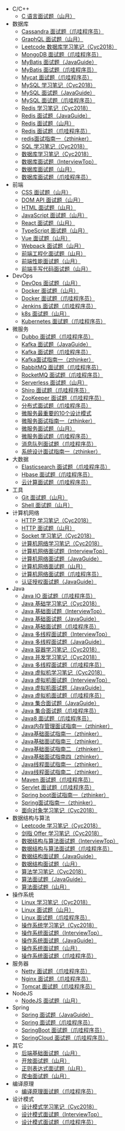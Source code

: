+   C/C++
    +   [C 语言面试题（山月）](docs/C-%E8%AF%AD%E8%A8%80%E9%9D%A2%E8%AF%95%E9%A2%98%EF%BC%88%E5%B1%B1%E6%9C%88%EF%BC%89.md)
+   数据库
    +   [Cassandra 面试题（爪哇程序员）](docs/Cassandra-%E9%9D%A2%E8%AF%95%E9%A2%98%EF%BC%88%E7%88%AA%E5%93%87%E7%A8%8B%E5%BA%8F%E5%91%98%EF%BC%89.md)
    +   [GraphQL 面试题（山月）](docs/GraphQL-%E9%9D%A2%E8%AF%95%E9%A2%98%EF%BC%88%E5%B1%B1%E6%9C%88%EF%BC%89.md)
    +   [Leetcode 数据库学习笔记（Cyc2018）](docs/Leetcode-%E6%95%B0%E6%8D%AE%E5%BA%93%E5%AD%A6%E4%B9%A0%E7%AC%94%E8%AE%B0%EF%BC%88Cyc2018%EF%BC%89.md)
    +   [MongoDB 面试题（爪哇程序员）](docs/MongoDB-%E9%9D%A2%E8%AF%95%E9%A2%98%EF%BC%88%E7%88%AA%E5%93%87%E7%A8%8B%E5%BA%8F%E5%91%98%EF%BC%89.md)
    +   [MyBatis 面试题（JavaGuide）](docs/MyBatis-%E9%9D%A2%E8%AF%95%E9%A2%98%EF%BC%88JavaGuide%EF%BC%89.md)
    +   [MyBatis 面试题（爪哇程序员）](docs/MyBatis-%E9%9D%A2%E8%AF%95%E9%A2%98%EF%BC%88%E7%88%AA%E5%93%87%E7%A8%8B%E5%BA%8F%E5%91%98%EF%BC%89.md)
    +   [Mycat 面试题（爪哇程序员）](docs/Mycat-%E9%9D%A2%E8%AF%95%E9%A2%98%EF%BC%88%E7%88%AA%E5%93%87%E7%A8%8B%E5%BA%8F%E5%91%98%EF%BC%89.md)
    +   [MySQL 学习笔记（Cyc2018）](docs/MySQL-%E5%AD%A6%E4%B9%A0%E7%AC%94%E8%AE%B0%EF%BC%88Cyc2018%EF%BC%89.md)
    +   [MySQL 面试题（JavaGuide）](docs/MySQL-%E9%9D%A2%E8%AF%95%E9%A2%98%EF%BC%88JavaGuide%EF%BC%89.md)
    +   [MySQL 面试题（爪哇程序员）](docs/MySQL-%E9%9D%A2%E8%AF%95%E9%A2%98%EF%BC%88%E7%88%AA%E5%93%87%E7%A8%8B%E5%BA%8F%E5%91%98%EF%BC%89.md)
    +   [Redis 学习笔记（Cyc2018）](docs/Redis-%E5%AD%A6%E4%B9%A0%E7%AC%94%E8%AE%B0%EF%BC%88Cyc2018%EF%BC%89.md)
    +   [Redis 面试题（JavaGuide）](docs/Redis-%E9%9D%A2%E8%AF%95%E9%A2%98%EF%BC%88JavaGuide%EF%BC%89.md)
    +   [Redis 面试题（山月）](docs/Redis-%E9%9D%A2%E8%AF%95%E9%A2%98%EF%BC%88%E5%B1%B1%E6%9C%88%EF%BC%89.md)
    +   [Redis 面试题（爪哇程序员）](docs/Redis-%E9%9D%A2%E8%AF%95%E9%A2%98%EF%BC%88%E7%88%AA%E5%93%87%E7%A8%8B%E5%BA%8F%E5%91%98%EF%BC%89.md)
    +   [redis面试指南一（zthinker）](docs/redis%E9%9D%A2%E8%AF%95%E6%8C%87%E5%8D%97%E4%B8%80%EF%BC%88zthinker%EF%BC%89.md)
    +   [SQL 学习笔记（Cyc2018）](docs/SQL-%E5%AD%A6%E4%B9%A0%E7%AC%94%E8%AE%B0%EF%BC%88Cyc2018%EF%BC%89.md)
    +   [数据库学习笔记（Cyc2018）](docs/%E6%95%B0%E6%8D%AE%E5%BA%93%E5%AD%A6%E4%B9%A0%E7%AC%94%E8%AE%B0%EF%BC%88Cyc2018%EF%BC%89.md)
    +   [数据库面试题（InterviewTop）](docs/%E6%95%B0%E6%8D%AE%E5%BA%93%E9%9D%A2%E8%AF%95%E9%A2%98%EF%BC%88InterviewTop%EF%BC%89.md)
    +   [数据库面试题（山月）](docs/%E6%95%B0%E6%8D%AE%E5%BA%93%E9%9D%A2%E8%AF%95%E9%A2%98%EF%BC%88%E5%B1%B1%E6%9C%88%EF%BC%89.md)
    +   [数据库面试题（爪哇程序员）](docs/%E6%95%B0%E6%8D%AE%E5%BA%93%E9%9D%A2%E8%AF%95%E9%A2%98%EF%BC%88%E7%88%AA%E5%93%87%E7%A8%8B%E5%BA%8F%E5%91%98%EF%BC%89.md)
+   前端
    +   [CSS 面试题（山月）](docs/CSS-%E9%9D%A2%E8%AF%95%E9%A2%98%EF%BC%88%E5%B1%B1%E6%9C%88%EF%BC%89.md)
    +   [DOM API 面试题（山月）](docs/DOM-API-%E9%9D%A2%E8%AF%95%E9%A2%98%EF%BC%88%E5%B1%B1%E6%9C%88%EF%BC%89.md)
    +   [HTML 面试题（山月）](docs/HTML-%E9%9D%A2%E8%AF%95%E9%A2%98%EF%BC%88%E5%B1%B1%E6%9C%88%EF%BC%89.md)
    +   [JavaScript 面试题（山月）](docs/JavaScript-%E9%9D%A2%E8%AF%95%E9%A2%98%EF%BC%88%E5%B1%B1%E6%9C%88%EF%BC%89.md)
    +   [React 面试题（山月）](docs/React-%E9%9D%A2%E8%AF%95%E9%A2%98%EF%BC%88%E5%B1%B1%E6%9C%88%EF%BC%89.md)
    +   [TypeScript 面试题（山月）](docs/TypeScript-%E9%9D%A2%E8%AF%95%E9%A2%98%EF%BC%88%E5%B1%B1%E6%9C%88%EF%BC%89.md)
    +   [Vue 面试题（山月）](docs/Vue-%E9%9D%A2%E8%AF%95%E9%A2%98%EF%BC%88%E5%B1%B1%E6%9C%88%EF%BC%89.md)
    +   [Webpack 面试题（山月）](docs/Webpack-%E9%9D%A2%E8%AF%95%E9%A2%98%EF%BC%88%E5%B1%B1%E6%9C%88%EF%BC%89.md)
    +   [前端工程化面试题（山月）](docs/%E5%89%8D%E7%AB%AF%E5%B7%A5%E7%A8%8B%E5%8C%96%E9%9D%A2%E8%AF%95%E9%A2%98%EF%BC%88%E5%B1%B1%E6%9C%88%EF%BC%89.md)
    +   [前端性能面试题（山月）](docs/%E5%89%8D%E7%AB%AF%E6%80%A7%E8%83%BD%E9%9D%A2%E8%AF%95%E9%A2%98%EF%BC%88%E5%B1%B1%E6%9C%88%EF%BC%89.md)
    +   [前端手写代码面试题（山月）](docs/%E5%89%8D%E7%AB%AF%E6%89%8B%E5%86%99%E4%BB%A3%E7%A0%81%E9%9D%A2%E8%AF%95%E9%A2%98%EF%BC%88%E5%B1%B1%E6%9C%88%EF%BC%89.md)
+   DevOps
    +   [DevOps 面试题（山月）](docs/DevOps-%E9%9D%A2%E8%AF%95%E9%A2%98%EF%BC%88%E5%B1%B1%E6%9C%88%EF%BC%89.md)
    +   [Docker 面试题（山月）](docs/Docker-%E9%9D%A2%E8%AF%95%E9%A2%98%EF%BC%88%E5%B1%B1%E6%9C%88%EF%BC%89.md)
    +   [Docker 面试题（爪哇程序员）](docs/Docker-%E9%9D%A2%E8%AF%95%E9%A2%98%EF%BC%88%E7%88%AA%E5%93%87%E7%A8%8B%E5%BA%8F%E5%91%98%EF%BC%89.md)
    +   [Jenkins 面试题（爪哇程序员）](docs/Jenkins-%E9%9D%A2%E8%AF%95%E9%A2%98%EF%BC%88%E7%88%AA%E5%93%87%E7%A8%8B%E5%BA%8F%E5%91%98%EF%BC%89.md)
    +   [k8s 面试题（山月）](docs/k8s-%E9%9D%A2%E8%AF%95%E9%A2%98%EF%BC%88%E5%B1%B1%E6%9C%88%EF%BC%89.md)
    +   [Kubernetes 面试题（爪哇程序员）](docs/Kubernetes-%E9%9D%A2%E8%AF%95%E9%A2%98%EF%BC%88%E7%88%AA%E5%93%87%E7%A8%8B%E5%BA%8F%E5%91%98%EF%BC%89.md)
+   微服务
    +   [Dubbo 面试题（爪哇程序员）](docs/Dubbo-%E9%9D%A2%E8%AF%95%E9%A2%98%EF%BC%88%E7%88%AA%E5%93%87%E7%A8%8B%E5%BA%8F%E5%91%98%EF%BC%89.md)
    +   [Kafka 面试题（JavaGuide）](docs/Kafka-%E9%9D%A2%E8%AF%95%E9%A2%98%EF%BC%88JavaGuide%EF%BC%89.md)
    +   [Kafka 面试题（爪哇程序员）](docs/Kafka-%E9%9D%A2%E8%AF%95%E9%A2%98%EF%BC%88%E7%88%AA%E5%93%87%E7%A8%8B%E5%BA%8F%E5%91%98%EF%BC%89.md)
    +   [Kafka面试指南一（zthinker）](docs/Kafka%E9%9D%A2%E8%AF%95%E6%8C%87%E5%8D%97%E4%B8%80%EF%BC%88zthinker%EF%BC%89.md)
    +   [RabbitMQ 面试题（爪哇程序员）](docs/RabbitMQ-%E9%9D%A2%E8%AF%95%E9%A2%98%EF%BC%88%E7%88%AA%E5%93%87%E7%A8%8B%E5%BA%8F%E5%91%98%EF%BC%89.md)
    +   [RocketMQ 面试题（爪哇程序员）](docs/RocketMQ-%E9%9D%A2%E8%AF%95%E9%A2%98%EF%BC%88%E7%88%AA%E5%93%87%E7%A8%8B%E5%BA%8F%E5%91%98%EF%BC%89.md)
    +   [Serverless 面试题（山月）](docs/Serverless-%E9%9D%A2%E8%AF%95%E9%A2%98%EF%BC%88%E5%B1%B1%E6%9C%88%EF%BC%89.md)
    +   [Shiro 面试题（爪哇程序员）](docs/Shiro-%E9%9D%A2%E8%AF%95%E9%A2%98%EF%BC%88%E7%88%AA%E5%93%87%E7%A8%8B%E5%BA%8F%E5%91%98%EF%BC%89.md)
    +   [ZooKeeper 面试题（爪哇程序员）](docs/ZooKeeper-%E9%9D%A2%E8%AF%95%E9%A2%98%EF%BC%88%E7%88%AA%E5%93%87%E7%A8%8B%E5%BA%8F%E5%91%98%EF%BC%89.md)
    +   [分布式面试题（爪哇程序员）](docs/%E5%88%86%E5%B8%83%E5%BC%8F%E9%9D%A2%E8%AF%95%E9%A2%98%EF%BC%88%E7%88%AA%E5%93%87%E7%A8%8B%E5%BA%8F%E5%91%98%EF%BC%89.md)
    +   [微服务最重要的10个设计模式](docs/%E5%BE%AE%E6%9C%8D%E5%8A%A1%E6%9C%80%E9%87%8D%E8%A6%81%E7%9A%8410%E4%B8%AA%E8%AE%BE%E8%AE%A1%E6%A8%A1%E5%BC%8F.md)
    +   [微服务面试指南一（zthinker）](docs/%E5%BE%AE%E6%9C%8D%E5%8A%A1%E9%9D%A2%E8%AF%95%E6%8C%87%E5%8D%97%EF%BC%88zthinker%EF%BC%89.md)
    +   [微服务面试题（山月）](docs/%E5%BE%AE%E6%9C%8D%E5%8A%A1%E9%9D%A2%E8%AF%95%E9%A2%98%EF%BC%88%E5%B1%B1%E6%9C%88%EF%BC%89.md)
    +   [微服务面试题（爪哇程序员）](docs/%E5%BE%AE%E6%9C%8D%E5%8A%A1%E9%9D%A2%E8%AF%95%E9%A2%98%EF%BC%88%E7%88%AA%E5%93%87%E7%A8%8B%E5%BA%8F%E5%91%98%EF%BC%89.md)
    +   [消息队列面试题（爪哇程序员）](docs/%E6%B6%88%E6%81%AF%E9%98%9F%E5%88%97%E9%9D%A2%E8%AF%95%E9%A2%98%EF%BC%88%E7%88%AA%E5%93%87%E7%A8%8B%E5%BA%8F%E5%91%98%EF%BC%89.md)
    +   [系统设计面试指南一（zthinker）](docs/%E7%B3%BB%E7%BB%9F%E8%AE%BE%E8%AE%A1%E9%9D%A2%E8%AF%95%E6%8C%87%E5%8D%97%E4%B8%80%EF%BC%88zthinker%EF%BC%89.md)
+   大数据
    +   [Elasticsearch 面试题（爪哇程序员）](docs/Elasticsearch-%E9%9D%A2%E8%AF%95%E9%A2%98%EF%BC%88%E7%88%AA%E5%93%87%E7%A8%8B%E5%BA%8F%E5%91%98%EF%BC%89.md)
    +   [Hbase 面试题（爪哇程序员）](docs/Hbase-%E9%9D%A2%E8%AF%95%E9%A2%98%EF%BC%88%E7%88%AA%E5%93%87%E7%A8%8B%E5%BA%8F%E5%91%98%EF%BC%89.md)
    +   [云计算面试题（爪哇程序员）](docs/%E4%BA%91%E8%AE%A1%E7%AE%97%E9%9D%A2%E8%AF%95%E9%A2%98%EF%BC%88%E7%88%AA%E5%93%87%E7%A8%8B%E5%BA%8F%E5%91%98%EF%BC%89.md)
+   工具
    +   [Git 面试题（山月）](docs/Git-%E9%9D%A2%E8%AF%95%E9%A2%98%EF%BC%88%E5%B1%B1%E6%9C%88%EF%BC%89.md)
    +   [Shell 面试题（山月）](docs/Shell-%E9%9D%A2%E8%AF%95%E9%A2%98%EF%BC%88%E5%B1%B1%E6%9C%88%EF%BC%89.md)
+   计算机网络
    +   [HTTP 学习笔记（Cyc2018）](docs/HTTP-%E5%AD%A6%E4%B9%A0%E7%AC%94%E8%AE%B0%EF%BC%88Cyc2018%EF%BC%89.md)
    +   [HTTP 面试题（山月）](docs/HTTP-%E9%9D%A2%E8%AF%95%E9%A2%98%EF%BC%88%E5%B1%B1%E6%9C%88%EF%BC%89.md)
    +   [Socket 学习笔记（Cyc2018）](docs/Socket-%E5%AD%A6%E4%B9%A0%E7%AC%94%E8%AE%B0%EF%BC%88Cyc2018%EF%BC%89.md)
    +   [计算机网络学习笔记（Cyc2018）](docs/%E8%AE%A1%E7%AE%97%E6%9C%BA%E7%BD%91%E7%BB%9C%E5%AD%A6%E4%B9%A0%E7%AC%94%E8%AE%B0%EF%BC%88Cyc2018%EF%BC%89.md)
    +   [计算机网络面试题（InterviewTop）](docs/%E8%AE%A1%E7%AE%97%E6%9C%BA%E7%BD%91%E7%BB%9C%E9%9D%A2%E8%AF%95%E9%A2%98%EF%BC%88InterviewTop%EF%BC%89.md)
    +   [计算机网络面试题（JavaGuide）](docs/%E8%AE%A1%E7%AE%97%E6%9C%BA%E7%BD%91%E7%BB%9C%E9%9D%A2%E8%AF%95%E9%A2%98%EF%BC%88JavaGuide%EF%BC%89.md)
    +   [计算机网络面试题（山月）](docs/%E8%AE%A1%E7%AE%97%E6%9C%BA%E7%BD%91%E7%BB%9C%E9%9D%A2%E8%AF%95%E9%A2%98%EF%BC%88%E5%B1%B1%E6%9C%88%EF%BC%89.md)
    +   [计算机网络面试题（爪哇程序员）](docs/%E8%AE%A1%E7%AE%97%E6%9C%BA%E7%BD%91%E7%BB%9C%E9%9D%A2%E8%AF%95%E9%A2%98%EF%BC%88%E7%88%AA%E5%93%87%E7%A8%8B%E5%BA%8F%E5%91%98%EF%BC%89.md)
    +   [认证授权面试题（JavaGuide）](docs/%E8%AE%A4%E8%AF%81%E6%8E%88%E6%9D%83%E9%9D%A2%E8%AF%95%E9%A2%98%EF%BC%88JavaGuide%EF%BC%89.md)
+   Java
    +   [Java IO 面试题（爪哇程序员）](docs/Java-IO-%E9%9D%A2%E8%AF%95%E9%A2%98%EF%BC%88%E7%88%AA%E5%93%87%E7%A8%8B%E5%BA%8F%E5%91%98%EF%BC%89.md)
    +   [Java 基础学习笔记（Cyc2018）](docs/Java-%E5%9F%BA%E7%A1%80%E5%AD%A6%E4%B9%A0%E7%AC%94%E8%AE%B0%EF%BC%88Cyc2018%EF%BC%89.md)
    +   [Java 基础面试题（InterviewTop）](docs/Java-%E5%9F%BA%E7%A1%80%E9%9D%A2%E8%AF%95%E9%A2%98%EF%BC%88InterviewTop%EF%BC%89.md)
    +   [Java 基础面试题（JavaGuide）](docs/Java-%E5%9F%BA%E7%A1%80%E9%9D%A2%E8%AF%95%E9%A2%98%EF%BC%88JavaGuide%EF%BC%89.md)
    +   [Java 基础面试题（爪哇程序员）](docs/Java-%E5%9F%BA%E7%A1%80%E9%9D%A2%E8%AF%95%E9%A2%98%EF%BC%88%E7%88%AA%E5%93%87%E7%A8%8B%E5%BA%8F%E5%91%98%EF%BC%89.md)
    +   [Java 多线程面试题（InterviewTop）](docs/Java-%E5%A4%9A%E7%BA%BF%E7%A8%8B%E9%9D%A2%E8%AF%95%E9%A2%98%EF%BC%88InterviewTop%EF%BC%89.md)
    +   [Java 多线程面试题（JavaGuide）](docs/Java-%E5%A4%9A%E7%BA%BF%E7%A8%8B%E9%9D%A2%E8%AF%95%E9%A2%98%EF%BC%88JavaGuide%EF%BC%89.md)
    +   [Java 容器学习笔记（Cyc2018）](docs/Java-%E5%AE%B9%E5%99%A8%E5%AD%A6%E4%B9%A0%E7%AC%94%E8%AE%B0%EF%BC%88Cyc2018%EF%BC%89.md)
    +   [Java 并发学习笔记（Cyc2018）](docs/Java-%E5%B9%B6%E5%8F%91%E5%AD%A6%E4%B9%A0%E7%AC%94%E8%AE%B0%EF%BC%88Cyc2018%EF%BC%89.md)
    +   [Java 多线程面试题（爪哇程序员）](docs/Java-%E5%B9%B6%E5%8F%91%E9%9D%A2%E8%AF%95%E9%A2%98%EF%BC%88%E7%88%AA%E5%93%87%E7%A8%8B%E5%BA%8F%E5%91%98%EF%BC%89.md)
    +   [Java 虚拟机学习笔记（Cyc2018）](docs/Java-%E8%99%9A%E6%8B%9F%E6%9C%BA%E5%AD%A6%E4%B9%A0%E7%AC%94%E8%AE%B0%EF%BC%88Cyc2018%EF%BC%89.md)
    +   [Java 虚拟机面试题（InterviewTop）](docs/java-%E8%99%9A%E6%8B%9F%E6%9C%BA%E9%9D%A2%E8%AF%95%E9%A2%98%EF%BC%88InterviewTop%EF%BC%89.md)
    +   [Java 虚拟机面试题（JavaGuide）](docs/Java-%E8%99%9A%E6%8B%9F%E6%9C%BA%E9%9D%A2%E8%AF%95%E9%A2%98%EF%BC%88JavaGuide%EF%BC%89.md)
    +   [Java 虚拟机面试题（爪哇程序员）](docs/Java-%E8%99%9A%E6%8B%9F%E6%9C%BA%E9%9D%A2%E8%AF%95%E9%A2%98%EF%BC%88%E7%88%AA%E5%93%87%E7%A8%8B%E5%BA%8F%E5%91%98%EF%BC%89.md)
    +   [Java 集合面试题（JavaGuide）](docs/Java-%E9%9B%86%E5%90%88%E9%9D%A2%E8%AF%95%E9%A2%98%EF%BC%88JavaGuide%EF%BC%89.md)
    +   [Java 集合面试题（爪哇程序员）](docs/Java-%E9%9B%86%E5%90%88%E9%9D%A2%E8%AF%95%E9%A2%98%EF%BC%88%E7%88%AA%E5%93%87%E7%A8%8B%E5%BA%8F%E5%91%98%EF%BC%89.md)
    +   [Java8 面试题（爪哇程序员）](docs/Java8-%E9%9D%A2%E8%AF%95%E9%A2%98%EF%BC%88%E7%88%AA%E5%93%87%E7%A8%8B%E5%BA%8F%E5%91%98%EF%BC%89.md)
    +   [Java内存管理面试指南一（zthinker）](docs/Java%E5%86%85%E5%AD%98%E7%AE%A1%E7%90%86%E9%9D%A2%E8%AF%95%E6%8C%87%E5%8D%97%E4%B8%80%EF%BC%88zthinker%EF%BC%89.md)
    +   [Java基础面试指南一（zthinker）](docs/Java%E5%9F%BA%E7%A1%80%E9%9D%A2%E8%AF%95%E6%8C%87%E5%8D%97%E4%B8%80%EF%BC%88zthinker%EF%BC%89.md)
    +   [Java基础面试指南三（zthinker）](docs/Java%E5%9F%BA%E7%A1%80%E9%9D%A2%E8%AF%95%E6%8C%87%E5%8D%97%E4%B8%89%EF%BC%88zthinker%EF%BC%89.md)
    +   [Java基础面试指南二 （zthinker）](docs/Java%E5%9F%BA%E7%A1%80%E9%9D%A2%E8%AF%95%E6%8C%87%E5%8D%97%E4%BA%8C%EF%BC%88zthinker%EF%BC%89.md)
    +   [Java基础面试指南四（zthinker）](docs/Java%E5%9F%BA%E7%A1%80%E9%9D%A2%E8%AF%95%E6%8C%87%E5%8D%97%E5%9B%9B%EF%BC%88zthinker%EF%BC%89.md)
    +   [Java线程面试指南一（zthinker）](docs/Java%E7%BA%BF%E7%A8%8B%E9%9D%A2%E8%AF%95%E6%8C%87%E5%8D%97%E4%B8%80%EF%BC%88zthinker%EF%BC%89.md)
    +   [Java线程面试指南二（zthinker）](docs/Java%E7%BA%BF%E7%A8%8B%E9%9D%A2%E8%AF%95%E6%8C%87%E5%8D%97%E4%BA%8C%EF%BC%88zthinker%EF%BC%89.md)
    +   [Maven 面试题（爪哇程序员）](docs/Maven-%E9%9D%A2%E8%AF%95%E9%A2%98%EF%BC%88%E7%88%AA%E5%93%87%E7%A8%8B%E5%BA%8F%E5%91%98%EF%BC%89.md)
    +   [Servlet 面试题（爪哇程序员）](docs/Servlet-%E9%9D%A2%E8%AF%95%E9%A2%98%EF%BC%88%E7%88%AA%E5%93%87%E7%A8%8B%E5%BA%8F%E5%91%98%EF%BC%89.md)
    +   [Spring boot面试指南一（zthinker）](docs/Spring-boot%E9%9D%A2%E8%AF%95%E6%8C%87%E5%8D%97%EF%BC%88zthinker%EF%BC%89.md)
    +   [Spring面试指南一（zthinker）](docs/Spring%E9%9D%A2%E8%AF%95%E6%8C%87%E5%8D%97%E4%B8%80%EF%BC%88zthinker%EF%BC%89.md)
    +   [面向对象学习笔记（Cyc2018）](docs/%E9%9D%A2%E5%90%91%E5%AF%B9%E8%B1%A1%E5%AD%A6%E4%B9%A0%E7%AC%94%E8%AE%B0%EF%BC%88Cyc2018%EF%BC%89.md)
+   数据结构与算法
    +   [Leetcode 学习笔记（Cyc2018）](docs/Leetcode-%E5%AD%A6%E4%B9%A0%E7%AC%94%E8%AE%B0%EF%BC%88Cyc2018%EF%BC%89.md)
    +   [剑指 Offer 学习笔记（Cyc2018）](docs/%E5%89%91%E6%8C%87-Offer-%E5%AD%A6%E4%B9%A0%E7%AC%94%E8%AE%B0%EF%BC%88Cyc2018%EF%BC%89.md)
    +   [数据结构与算法面试题（InterviewTop）](docs/%E6%95%B0%E6%8D%AE%E7%BB%93%E6%9E%84%E4%B8%8E%E7%AE%97%E6%B3%95%E9%9D%A2%E8%AF%95%E9%A2%98%EF%BC%88InterviewTop%EF%BC%89.md)
    +   [数据结构与算法面试题（爪哇程序员）](docs/%E6%95%B0%E6%8D%AE%E7%BB%93%E6%9E%84%E4%B8%8E%E7%AE%97%E6%B3%95%E9%9D%A2%E8%AF%95%E9%A2%98%EF%BC%88%E7%88%AA%E5%93%87%E7%A8%8B%E5%BA%8F%E5%91%98%EF%BC%89.md)
    +   [数据结构面试题（JavaGuide）](docs/%E6%95%B0%E6%8D%AE%E7%BB%93%E6%9E%84%E9%9D%A2%E8%AF%95%E9%A2%98%EF%BC%88JavaGuide%EF%BC%89.md)
    +   [数据结构面试题（山月）](docs/%E6%95%B0%E6%8D%AE%E7%BB%93%E6%9E%84%E9%9D%A2%E8%AF%95%E9%A2%98%EF%BC%88%E5%B1%B1%E6%9C%88%EF%BC%89.md)
    +   [算法学习笔记（Cyc2018）](docs/%E7%AE%97%E6%B3%95%E5%AD%A6%E4%B9%A0%E7%AC%94%E8%AE%B0%EF%BC%88Cyc2018%EF%BC%89.md)
    +   [算法面试题（JavaGuide）](docs/%E7%AE%97%E6%B3%95%E9%9D%A2%E8%AF%95%E9%A2%98%EF%BC%88JavaGuide%EF%BC%89.md)
    +   [算法面试题（山月）](docs/%E7%AE%97%E6%B3%95%E9%9D%A2%E8%AF%95%E9%A2%98%EF%BC%88%E5%B1%B1%E6%9C%88%EF%BC%89.md)
+   操作系统
    +   [Linux 学习笔记（Cyc2018）](docs/Linux-%E5%AD%A6%E4%B9%A0%E7%AC%94%E8%AE%B0%EF%BC%88Cyc2018%EF%BC%89.md)
    +   [Linux 面试题（山月）](docs/Linux-%E9%9D%A2%E8%AF%95%E9%A2%98%EF%BC%88%E5%B1%B1%E6%9C%88%EF%BC%89.md)
    +   [Linux 面试题（爪哇程序员）](docs/Linux-%E9%9D%A2%E8%AF%95%E9%A2%98%EF%BC%88%E7%88%AA%E5%93%87%E7%A8%8B%E5%BA%8F%E5%91%98%EF%BC%89.md)
    +   [操作系统学习笔记（Cyc2018）](docs/%E6%93%8D%E4%BD%9C%E7%B3%BB%E7%BB%9F%E5%AD%A6%E4%B9%A0%E7%AC%94%E8%AE%B0%EF%BC%88Cyc2018%EF%BC%89.md)
    +   [操作系统面试题（InterviewTop）](docs/%E6%93%8D%E4%BD%9C%E7%B3%BB%E7%BB%9F%E9%9D%A2%E8%AF%95%E9%A2%98%EF%BC%88InterviewTop%EF%BC%89.md)
    +   [操作系统面试题（JavaGuide）](docs/%E6%93%8D%E4%BD%9C%E7%B3%BB%E7%BB%9F%E9%9D%A2%E8%AF%95%E9%A2%98%EF%BC%88JavaGuide%EF%BC%89.md)
    +   [操作系统面试题（山月）](docs/%E6%93%8D%E4%BD%9C%E7%B3%BB%E7%BB%9F%E9%9D%A2%E8%AF%95%E9%A2%98%EF%BC%88%E5%B1%B1%E6%9C%88%EF%BC%89.md)
    +   [操作系统面试题（爪哇程序员）](docs/%E6%93%8D%E4%BD%9C%E7%B3%BB%E7%BB%9F%E9%9D%A2%E8%AF%95%E9%A2%98%EF%BC%88%E7%88%AA%E5%93%87%E7%A8%8B%E5%BA%8F%E5%91%98%EF%BC%89.md)
+   服务器
    +   [Netty 面试题（爪哇程序员）](docs/Netty-%E9%9D%A2%E8%AF%95%E9%A2%98%EF%BC%88%E7%88%AA%E5%93%87%E7%A8%8B%E5%BA%8F%E5%91%98%EF%BC%89.md)
    +   [Nginx 面试题（爪哇程序员）](docs/Nginx-%E9%9D%A2%E8%AF%95%E9%A2%98%EF%BC%88%E7%88%AA%E5%93%87%E7%A8%8B%E5%BA%8F%E5%91%98%EF%BC%89.md)
    +   [Tomcat 面试题（爪哇程序员）](docs/Tomcat-%E9%9D%A2%E8%AF%95%E9%A2%98%EF%BC%88%E7%88%AA%E5%93%87%E7%A8%8B%E5%BA%8F%E5%91%98%EF%BC%89.md)
+   NodeJS
    +   [NodeJS 面试题（山月）](docs/NodeJS-%E9%9D%A2%E8%AF%95%E9%A2%98%EF%BC%88%E5%B1%B1%E6%9C%88%EF%BC%89.md)
+   Spring
    +   [Spring 面试题（JavaGuide）](docs/Spring-%E9%9D%A2%E8%AF%95%E9%A2%98%EF%BC%88JavaGuide%EF%BC%89.md)
    +   [Spring 面试题（爪哇程序员）](docs/Spring-%E9%9D%A2%E8%AF%95%E9%A2%98%EF%BC%88%E7%88%AA%E5%93%87%E7%A8%8B%E5%BA%8F%E5%91%98%EF%BC%89.md)
    +   [SpringBoot 面试题（爪哇程序员）](docs/SpringBoot-%E9%9D%A2%E8%AF%95%E9%A2%98%EF%BC%88%E7%88%AA%E5%93%87%E7%A8%8B%E5%BA%8F%E5%91%98%EF%BC%89.md)
    +   [SpringCloud 面试题（爪哇程序员）](docs/SpringCloud-%E9%9D%A2%E8%AF%95%E9%A2%98%EF%BC%88%E7%88%AA%E5%93%87%E7%A8%8B%E5%BA%8F%E5%91%98%EF%BC%89.md)
+   其它
    +   [后端基础面试题（山月）](docs/%E5%90%8E%E7%AB%AF%E5%9F%BA%E7%A1%80%E9%9D%A2%E8%AF%95%E9%A2%98%EF%BC%88%E5%B1%B1%E6%9C%88%EF%BC%89.md)
    +   [开放面试题（山月）](docs/%E5%BC%80%E6%94%BE%E9%9D%A2%E8%AF%95%E9%A2%98%EF%BC%88%E5%B1%B1%E6%9C%88%EF%BC%89.md)
    +   [正则表达式面试题（山月）](docs/%E6%AD%A3%E5%88%99%E8%A1%A8%E8%BE%BE%E5%BC%8F%E9%9D%A2%E8%AF%95%E9%A2%98%EF%BC%88%E5%B1%B1%E6%9C%88%EF%BC%89.md)
    +   [爬虫面试题（山月）](docs/%E7%88%AC%E8%99%AB%E9%9D%A2%E8%AF%95%E9%A2%98%EF%BC%88%E5%B1%B1%E6%9C%88%EF%BC%89.md)
+   编译原理
    +   [编译原理面试题（爪哇程序员）](docs/%E7%BC%96%E8%AF%91%E5%8E%9F%E7%90%86%E9%9D%A2%E8%AF%95%E9%A2%98%EF%BC%88%E7%88%AA%E5%93%87%E7%A8%8B%E5%BA%8F%E5%91%98%EF%BC%89.md)
+   设计模式
    +   [设计模式学习笔记（Cyc2018）](docs/%E8%AE%BE%E8%AE%A1%E6%A8%A1%E5%BC%8F%E5%AD%A6%E4%B9%A0%E7%AC%94%E8%AE%B0%EF%BC%88Cyc2018%EF%BC%89.md)
    +   [设计模式面试题（InterviewTop）](docs/%E8%AE%BE%E8%AE%A1%E6%A8%A1%E5%BC%8F%E9%9D%A2%E8%AF%95%E9%A2%98%EF%BC%88InterviewTop%EF%BC%89.md)
    +   [设计模式面试题（爪哇程序员）](docs/%E8%AE%BE%E8%AE%A1%E6%A8%A1%E5%BC%8F%E9%9D%A2%E8%AF%95%E9%A2%98%EF%BC%88%E7%88%AA%E5%93%87%E7%A8%8B%E5%BA%8F%E5%91%98%EF%BC%89.md)

